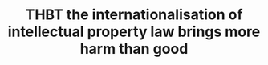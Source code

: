---
title: "THBT the internationalisation of intellectual property law brings more harm than good"
infoslide: "Intellectual property is a category of property that includes ‘intangible’ creations of human intellect. There are many types of intellectual property including patents, copyrights and trademarks.

The internationalisation of intellectual property law refers to efforts to make intellectual property rights universally applicable, including the widespread use of treaties to recognise intellectual property rights across different jurisdictions, the creation of the World Intellectual Property Organisation, etc."
round: "Round 9"
weight: 9
videos: ['LT7dQtRxhFo']
tags: []
layout: "motion"
categories: ["motions"]
---
